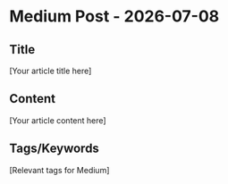 # Medium Post - 2026-07-08

## Title
[Your article title here]

## Content
[Your article content here]

## Tags/Keywords
[Relevant tags for Medium]
